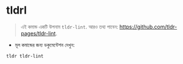 # tldrl

> এই কমান্ড একটি উপনাম `tldr-lint`.
> আরও তথ্য পাবেন: <https://github.com/tldr-pages/tldr-lint>.

- মূল কমান্ডের জন্য ডকুমেন্টেশন দেখুন:

`tldr tldr-lint`
